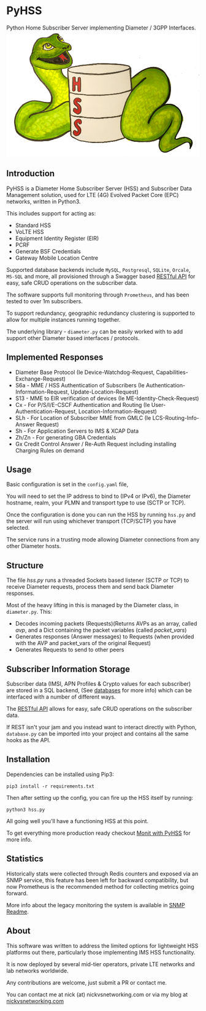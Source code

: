 # PyHSS

Python Home Subscriber Server implementing Diameter / 3GPP Interfaces.
![Shelly the PyHSS Snake](docs/images/shelly.png)

## Introduction
PyHSS is a Diameter Home Subscriber Server (HSS) and Subscriber Data Management solution, used for LTE (4G) Evolved Packet Core (EPC) networks, written in Python3.

This includes support for acting as:
 - Standard HSS
 - VoLTE HSS
 - Equipment Identity Register (EIR)
 - PCRF
 - Generate BSF Credentials
 - Gateway Mobile Location Centre 

Supported database backends include `MySQL`, `Postgresql`, `SQLite`, `Orcale`, `MS-SQL` and more, all provisioned through a Swagger based [RESTful API](docs/api.md) for easy, safe CRUD operations on the subscriber data.

The software supports full monitoring through `Prometheus`, and has been tested to over 1m subscribers.

To support redundancy, geographic redundancy clustering is supported to allow for multiple instances running together.

The underlying library - ``diameter.py`` can be easily worked with to add support other Diameter based interfaces / protocols.


## Implemented Responses 

* Diameter Base Protocol (Ie Device-Watchdog-Request, Capabilities-Exchange-Request)
* S6a - MME / HSS Authentication of Subscribers (Ie Authentication-Information-Request, Update-Location-Request)
* S13 - MME to EIR verification of devices (Ie ME-Identity-Check-Request)
* Cx - For P/S/I/E-CSCF Authentication and Routing (Ie User-Authentication-Request, Location-Information-Request)
* SLh - For Location of Subscriber MME from GMLC (Ie LCS-Routing-Info-Answer Request)
* Sh - For Application Servers to IMS & XCAP Data
* Zh/Zn - For generating GBA Credentials
* Gx Credit Control Answer / Re-Auth Request including installing Charging Rules on demand


## Usage

Basic configuration is set in the ``config.yaml`` file,

You will need to set the IP address to bind to (IPv4 or IPv6), the Diameter hostname, realm, your PLMN and transport type to use (SCTP or TCP).

Once the configuration is done you can run the HSS by running ``hss.py`` and the server will run using whichever transport (TCP/SCTP) you have selected.

The service runs in a trusting mode allowing Diameter connections from any other Diameter hosts.

## Structure

The file *hss.py* runs a threaded Sockets based listener (SCTP or TCP) to receive Diameter requests, process them and send back Diameter responses.

Most of the heavy lifting in this is managed by the Diameter class, in ``diameter.py``. This:

 * Decodes incoming packets (Requests)(Returns AVPs as an array, called *avp*, and a Dict containing the packet variables (called *packet_vars*)
 * Generates responses (Answer messages) to Requests (when provided with the AVP and packet_vars of the original Request)
 * Generates Requests to send to other peers

 
## Subscriber Information Storage

Subscriber data (IMSI, APN Profiles & Crypto values for each subscriber) are stored in a SQL backend, (See [databases](docs/databases.md) for more info) which can be interfaced with a number of different ways.

The [RESTful API](docs/api.md) allows for easy, safe CRUD operations on the subscriber data.

If REST isn't your jam and you instead want to interact directly with Python, `database.py` can be imported into your project and contains all the same hooks as the API.

## Installation
Dependencies can be installed using Pip3:

```shell
pip3 install -r requirements.txt
```

Then after setting up the config, you can fire up the HSS itself by running:
```shell
python3 hss.py
```

All going well you'll have a functioning HSS at this point.

To get everything more production ready checkout [Monit with PyHSS](docs/monit.md) for more info.

## Statistics

Historically stats were collected through Redis counters and exposed via an SNMP service, this feature has been left for backward compatibility, but now Prometheus is the recommended method for collecting metrics going forward.

More info about the legacy monitoring the system is available in [SNMP Readme](docs/monitoring.md).

## About

This software was written to address the limited options for lightweight HSS platforms out there, particularly those implementing IMS HSS functionality.

It is now deployed by several mid-tier operators, private LTE networks and lab networks worldwide.

Any contributions are welcome, just submit a PR or contact me.

You can contact me at nick (at) nickvsnetworking.com or via my blog at [nickvsnetworking.com](https://nickvsnetworking.com)
